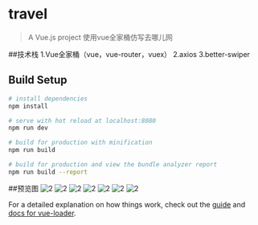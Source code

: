 # travel

> A Vue.js project
  使用vue全家桶仿写去哪儿网

##技术栈
1.Vue全家桶（vue，vue-router，vuex）
2.axios
3.better-swiper

## Build Setup

``` bash
# install dependencies
npm install

# serve with hot reload at localhost:8080
npm run dev

# build for production with minification
npm run build

# build for production and view the bundle analyzer report
npm run build --report
```

##预览图
![2](https://github.com/TaoxiaoLai/travel/blob/master/screenshot/home-index1.png)
![2](https://github.com/TaoxiaoLai/travel/blob/master/screenshot/home-index2.png)
![2](https://github.com/TaoxiaoLai/travel/blob/master/screenshot/city.png)
![2](https://github.com/TaoxiaoLai/travel/blob/master/screenshot/city-search1.png)
![2](https://github.com/TaoxiaoLai/travel/blob/master/screenshot/spell-search.png)
![2](https://github.com/TaoxiaoLai/travel/blob/master/screenshot/name-search.png)
![2](https://github.com/TaoxiaoLai/travel/blob/master/screenshot/city-change.png)




For a detailed explanation on how things work, check out the [guide](http://vuejs-templates.github.io/webpack/) and [docs for vue-loader](http://vuejs.github.io/vue-loader).
